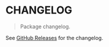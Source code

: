 # CHANGELOG

> Package changelog.

See [GitHub Releases](https://github.com/stdlib-js/stats-incr-rss/releases) for the changelog.
